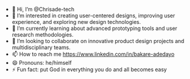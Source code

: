- 👋 Hi, I’m @Chrisade-tech
- 👀 I’m interested in creating user-centered designs, improving user experience, and exploring new design technologies.
- 🌱 I’m currently learning about advanced prototyping tools and user research methodologies.
- 💞️ I’m looking to collaborate on innovative product design projects and multidisciplinary teams.
- 📫 How to reach me https://www.linkedin.com/in/bakare-adedayo
- 😄 Pronouns: he/himself 
- ⚡ Fun fact: put God in everything you do and all becomes easy

<!---
Chrisade-tech/Chrisade-tech is a ✨ special ✨ repository because its `README.md` (this file) appears on your GitHub profile.
You can click the Preview link to take a look at your changes.
--->
